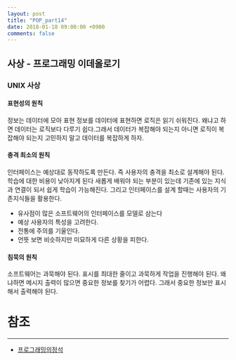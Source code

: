 ```yaml
---
layout: post
title: "POP_part14"
date: 2018-01-18 09:00:00 +0900
comments: false
---
```


## 사상 - 프로그래밍 이데올로기

### UNIX 사상

#### 표현성의 원칙

정보는 데이터에 모아 표현 정보를 데이터에 표현하면 로직은 읽기 쉬워진다.
왜냐고 하면 데이터는 로직보다 다루기 쉽다.그래서 데이터가 복잡해야 되는지 아니면 로직이 복잡해야 되는지
고민하지 말고 데이터를 복잡하게 하자.

#### 충격 최소의 원칙

인터페이스는 예상대로 동작하도록 만든다. 즉 사용자의 충격을 최소로 설계해야 된다.
학습에 대한 비용이 낮아지게 된다 새롭게 배워야 되는 부분이 있는데 기존에 있는 지식과 연결이 되서 
쉽게 학습이 가능해진다. 그리고 인터페이스를 설계 할때는 사용자의 기존지식들을 활용한다.

* 유사점이 많은 소프트웨어의 인터페이스를 모델로 삼는다
* 예상 사용자의 특성을 고려한다.
* 전통에 주의를 기울인다.
* 언뜻 보면 비슷하지만 미묘하게 다른 상황을 피한다.

#### 침묵의 원칙

소프트웨어는 과묵해야 된다. 표시를 최대한 줄이고 과묵하게 작업을 진행해야 된다.
왜냐하면 메시지 출력이 많으면 중요한 정보를 찾기가 어렵다. 그래서 중요한 정보만 표시해서 출력해야 된다.




# 참조
-----
* [프로그래밍의정석](http://www.yes24.com/24/Goods/55254076?Acode=101)
